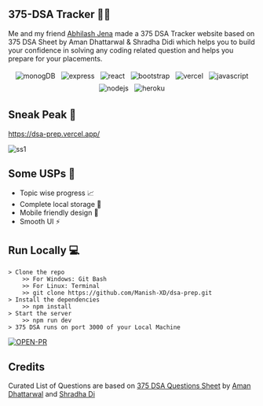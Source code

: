 ## 375-DSA Tracker 👨‍💻
Me and my friend [Abhilash Jena](https://github.com/abhi-1407) made a 375 DSA Tracker website based on 375 DSA Sheet by Aman Dhattarwal & Shradha Didi which helps you to build your confidence in solving any coding related question and helps you prepare for your placements.

<p align="center">
<img src = "https://img.shields.io/badge/MongoDB-4EA94B?style=for-the-badge&logo=mongodb&logoColor=white"  alt="monogDB" style="vertical-align:top; margin:4px" >
<img src = "https://img.shields.io/badge/Express.js-404D59?style=for-the-badge"  alt="express" style="vertical-align:top; margin:4px" >
<img src = "https://img.shields.io/badge/React-20232A?style=for-the-badge&logo=react&logoColor=61DAFB"  alt="react" style="vertical-align:top; margin:4px" >
<img src = "https://img.shields.io/badge/Bootstrap-563D7C?style=for-the-badge&logo=bootstrap&logoColor=white"  alt="bootstrap" style="vertical-align:top; margin:4px" >
<img src = "https://img.shields.io/badge/Vercel-000000?style=for-the-badge&logo=vercel&logoColor=white"  alt="vercel" style="vertical-align:top; margin:4px" >
<img src = "https://img.shields.io/badge/JavaScript-F7DF1E?style=for-the-badge&logo=javascript&logoColor=black"  alt="javascript" style="vertical-align:top; margin:4px" >
<img src = "https://img.shields.io/badge/Node.js-43853D?style=for-the-badge&logo=node.js&logoColor=white"  alt="nodejs" style="vertical-align:top; margin:4px" >
<img src = "https://img.shields.io/badge/Heroku-430098?style=for-the-badge&logo=heroku&logoColor=white"  alt="heroku" style="vertical-align:top; margin:4px" >

## Sneak Peak 👀

https://dsa-prep.vercel.app/

![ss1](/public/ss.gif)

## Some USPs 🧾

- Topic wise progress 📈
- Complete local storage 🏪
- Mobile friendly design 📱
- Smooth UI ⚡

## Run Locally 💻

```
> Clone the repo
    >> For Windows: Git Bash
    >> For Linux: Terminal
    >> git clone https://github.com/Manish-XD/dsa-prep.git
> Install the dependencies
    >> npm install
> Start the server
    >> npm run dev
> 375 DSA runs on port 3000 of your Local Machine
```

[![OPEN-PR](https://img.shields.io/badge/Open%20For-PR-orange?style=for-the-badge&logo=github)](https://github.com/Manish-XD/dsa-prep.git)

## Credits

Curated List of Questions are based on [375 DSA Questions Sheet](https://docs.google.com/spreadsheets/d/1hXserPuxVoWMG9Hs7y8wVdRCJTcj3xMBAEYUOXQ5Xag/edit#gid=0) by [Aman Dhattarwal](https://www.youtube.com/c/AmanDhattarwal) and [Shradha Di](https://www.youtube.com/c/ApnaCollegeOfficial)
